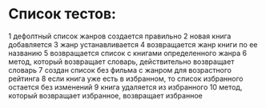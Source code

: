 # Список тестов:

1 дефолтный список жанров создается правильно
2 новая книга добавляется
3 жанр устанавливается
4 возвращается жанр книги по ее названию
5 возвращается список с книгами определенного жанра
6 метод, который возвращает словарь, действительно возвращает словарь
7 создан список без фильма с жанром для возрастного рейтинга
8 если книга уже есть в избранном, то список избранного остается без изменений
9 книга удаляется из избранного
10 метод, который возвращает избранное, возвращает избранное
